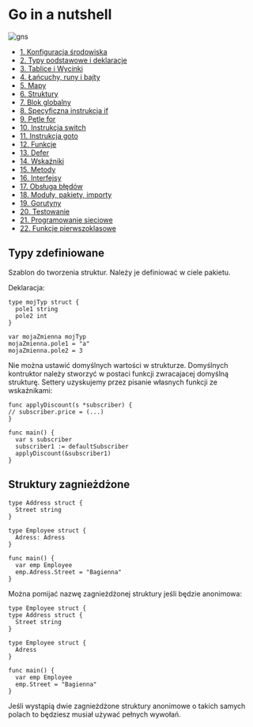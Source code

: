 # Go in a nutshell

![gns](https://user-images.githubusercontent.com/51796385/200906219-d6aa73b9-1749-4b56-a624-6c9e1bde918e.jpg)

- [1. Konfiguracja środowiska](https://github.com/fashionparty/GoInANutshell/blob/main/1.md)
- [2. Typy podstawowe i deklaracje](https://github.com/fashionparty/GoInANutshell/blob/main/2.md)
- [3. Tablice i Wycinki](https://github.com/fashionparty/GoInANutshell/blob/main/3.md)
- [4. Łańcuchy, runy i bajty](https://github.com/fashionparty/GoInANutshell/blob/main/4.md)
- [5. Mapy](https://github.com/fashionparty/GoInANutshell/blob/main/5.md)
- [6. Struktury](https://github.com/fashionparty/GoInANutshell/blob/main/6.md)
- [7. Blok globalny](https://github.com/fashionparty/GoInANutshell/blob/main/7.md)
- [8. Specyficzna instrukcja if](https://github.com/fashionparty/GoInANutshell/blob/main/8.md)
- [9. Pętle for](https://github.com/fashionparty/GoInANutshell/blob/main/9.md)
- [10. Instrukcja switch](https://github.com/fashionparty/GoInANutshell/blob/main/10.md)
- [11. Instrukcja goto](https://github.com/fashionparty/GoInANutshell/blob/main/11.md)
- [12. Funkcje](https://github.com/fashionparty/GoInANutshell/blob/main/12.md)
- [13. Defer](https://github.com/fashionparty/GoInANutshell/blob/main/13.md)
- [14. Wskaźniki](https://github.com/fashionparty/GoInANutshell/blob/main/14.md)
- [15. Metody](https://github.com/fashionparty/GoInANutshell/blob/main/15.md)
- [16. Interfejsy](https://github.com/fashionparty/GoInANutshell/blob/main/16.md)
- [17. Obsługa błędów](https://github.com/fashionparty/GoInANutshell/blob/main/17.md)
- [18. Moduły, pakiety, importy](https://github.com/fashionparty/GoInANutshell/blob/main/18.md)
- [19. Gorutyny](https://github.com/fashionparty/GoInANutshell/blob/main/19.md)
- [20. Testowanie](https://github.com/fashionparty/GoInANutshell/blob/main/20.md)
- [21. Programowanie sieciowe](https://github.com/fashionparty/GoInANutshell/blob/main/21.md)
- [22. Funkcje pierwszoklasowe](https://github.com/fashionparty/GoInANutshell/blob/main/22.md) 





## Typy zdefiniowane

Szablon do tworzenia struktur. Należy je definiować w ciele pakietu.

Deklaracja:
```
type mojTyp struct {
  pole1 string
  pole2 int
}

var mojaZmienna mojTyp
mojaZmienna.pole1 = "a"
mojaZmienna.pole2 = 3
```

Nie można ustawić domyślnych wartości w strukturze. Domyślnych kontruktor należy stworzyć w postaci funkcji zwracajacej domyślną strukturę.
Settery uzyskujemy przez pisanie własnych funkcji ze wskaźnikami:
```
func applyDiscount(s *subscriber) {
// subscriber.price = (...)
}

func main() {
  var s subscriber
  subscriber1 := defaultSubscriber
  applyDiscount(&subscriber1)
}
```

## Struktury zagnieżdżone

```
type Address struct {
  Street string
}

type Employee struct {
  Adress: Adress
}

func main() {
  var emp Employee
  emp.Adress.Street = "Bagienna"
}
```

Można pomijać nazwę zagnieżdżonej struktury jeśli będzie anonimowa:
```
type Employee struct {
type Address struct {
  Street string
}

type Employee struct {
  Adress
}

func main() {
  var emp Employee
  emp.Street = "Bagienna"
}
```

Jeśli wystąpią dwie zagnieżdżone struktury anonimowe o takich samych polach to będziesz musiał używać pełnych wywołań.

